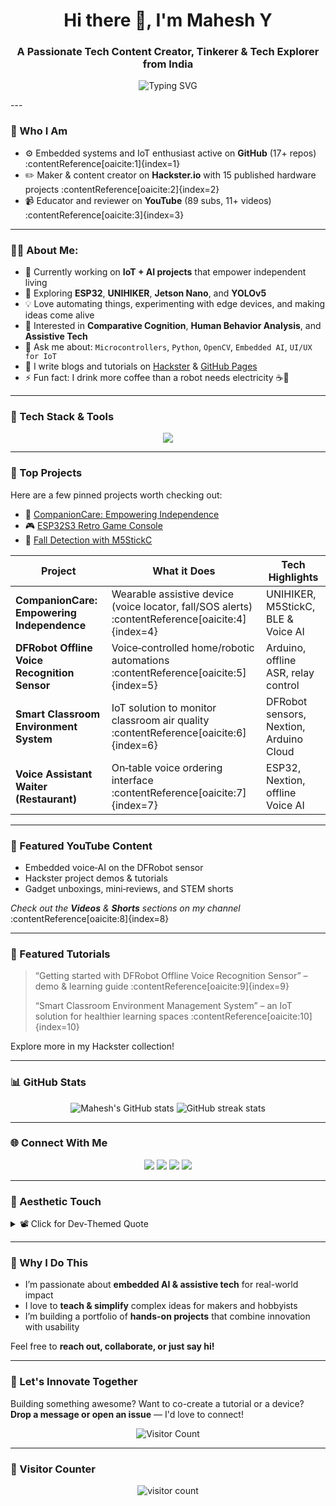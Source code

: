 <h1 align="center">Hi there 👋, I'm Mahesh Y</h1>
<h3 align="center">A Passionate Tech Content Creator, Tinkerer & Tech Explorer from India</h3>

<p align="center">
  <img src="https://readme-typing-svg.demolab.com?font=Fira+Code&weight=500&size=22&pause=1000&color=00BFFF&center=true&vCenter=true&width=435&lines=Welcome+to+my+GitHub!;IoT+%7C+AI+%7C+Open+Source+%7C+Maker;Let's+build+something+awesome!" alt="Typing SVG" />
</p>
---

### 💼 Who I Am

- ⚙️ Embedded systems and IoT enthusiast active on **GitHub** (17+ repos) :contentReference[oaicite:1]{index=1}  
- ✏️ Maker & content creator on **Hackster.io** with 15 published hardware projects :contentReference[oaicite:2]{index=2}  
- 📹 Educator and reviewer on **YouTube** (89 subs, 11+ videos) :contentReference[oaicite:3]{index=3}  

---

### 👨‍💻 About Me:

- 🔭 Currently working on **IoT + AI projects** that empower independent living  
- 🌱 Exploring **ESP32**, **UNIHIKER**, **Jetson Nano**, and **YOLOv5**  
- 💡 Love automating things, experimenting with edge devices, and making ideas come alive  
- 🧠 Interested in **Comparative Cognition**, **Human Behavior Analysis**, and **Assistive Tech**
- 💬 Ask me about: `Microcontrollers`, `Python`, `OpenCV`, `Embedded AI`, `UI/UX for IoT`
- 📝 I write blogs and tutorials on [Hackster](https://www.hackster.io/maheshyadav216) & [GitHub Pages](#)
- ⚡ Fun fact: I drink more coffee than a robot needs electricity ☕🤖

---

### 🔧 Tech Stack & Tools

<p align="center">
  <img src="https://skillicons.dev/icons?i=python,c,cpp,arduino,esp32,raspberrypi,ble,iot,linux,git,github,vscode,platformio,docker,html,css,js,nodejs,mysql,sqlite,figma" />
</p>

---

### 🧠 Top Projects

Here are a few pinned projects worth checking out:

- 🚨 [CompanionCare: Empowering Independence](https://github.com/MaheshY/CompanionCare)  
- 🎮 [ESP32S3 Retro Game Console](https://github.com/MaheshY/ESP32S3-Game-Console)  
- 🧠 [Fall Detection with M5StickC](https://github.com/MaheshY/Fall-Detection-M5StickC)
  
| Project | What it Does | Tech Highlights |
|-------|----------------|------------------|
| **CompanionCare: Empowering Independence** | Wearable assistive device (voice locator, fall/SOS alerts) :contentReference[oaicite:4]{index=4} | UNIHIKER, M5StickC, BLE & Voice AI |
| **DFRobot Offline Voice Recognition Sensor** | Voice‑controlled home/robotic automations :contentReference[oaicite:5]{index=5} | Arduino, offline ASR, relay control |
| **Smart Classroom Environment System** | IoT solution to monitor classroom air quality :contentReference[oaicite:6]{index=6} | DFRobot sensors, Nextion, Arduino Cloud |
| **Voice Assistant Waiter (Restaurant)** | On‑table voice ordering interface :contentReference[oaicite:7]{index=7} | ESP32, Nextion, offline Voice AI |
  
---
  
### 🎥 Featured YouTube Content

- Embedded voice‑AI on the DFRobot sensor  
- Hackster project demos & tutorials  
- Gadget unboxings, mini‑reviews, and STEM shorts

_Check out the **Videos** & **Shorts** sections on my channel_ :contentReference[oaicite:8]{index=8}

---


### 📝 Featured Tutorials

> “Getting started with DFRobot Offline Voice Recognition Sensor” – demo & learning guide :contentReference[oaicite:9]{index=9}  
>  
> “Smart Classroom Environment Management System” – an IoT solution for healthier learning spaces :contentReference[oaicite:10]{index=10}  

Explore more in my Hackster collection!

---
  
### 📊 GitHub Stats

<p align="center">
  <img src="https://github-readme-stats.vercel.app/api?username=maheshyadav216&show_icons=true&theme=github_dark&count_private=false&hide_border=true" alt="Mahesh's GitHub stats"/>
  <img src="https://github-readme-streak-stats.herokuapp.com/?user=maheshyadav216&theme=github-dark&hide_border=true" alt="GitHub streak stats"/>
</p>

---

### 🌐 Connect With Me

<p align="center">
  <a href="https://www.linkedin.com/in/maheshy/"><img src="https://img.shields.io/badge/LinkedIn-blue?logo=linkedin&logoColor=white" /></a>
  <a href="mailto:mahesh@example.com"><img src="https://img.shields.io/badge/Gmail-red?logo=gmail&logoColor=white" /></a>
  <a href="https://github.com/MaheshY"><img src="https://img.shields.io/badge/GitHub-000?logo=github&logoColor=white" /></a>
  <a href="https://hackster.io/MaheshY"><img src="https://img.shields.io/badge/Hackster-1BA0D7?logo=hackster&logoColor=white" /></a>
</p>

---

### 🎨 Aesthetic Touch

<details>
<summary>📽️ Click for Dev-Themed Quote</summary>

> *“The best way to predict the future is to invent it.”* – Alan Kay  
> *“Code is like humor. When you have to explain it, it’s bad.”*

</details>

---

### 🌟 Why I Do This

- I’m passionate about **embedded AI & assistive tech** for real-world impact  
- I love to **teach & simplify** complex ideas for makers and hobbyists  
- I’m building a portfolio of **hands-on projects** that combine innovation with usability  

Feel free to **reach out, collaborate, or just say hi!**

---

### 💬 Let's Innovate Together

Building something awesome? Want to co-create a tutorial or a device?
**Drop a message or open an issue** — I'd love to connect!

<p align="center">
  <img src="https://komarev.com/ghpvc/?username=maheshyadav216&style=flat-square&color=blue" alt="Visitor Count"/>
</p>
  
---
  
### 💖 Visitor Counter

<p align="center">
  <img src="https://komarev.com/ghpvc/?username=MaheshY&style=flat-square&color=blue" alt="visitor count"/>
</p>
